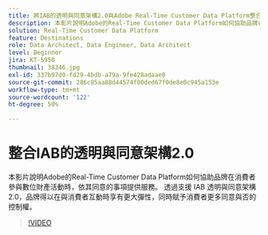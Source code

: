 ```yaml
---
title: 將IAB的透明與同意架構2.0與Adobe Real-Time Customer Data Platform整合
description: 本影片說明Adobe的Real-Time Customer Data Platform如何協助品牌在消費者參與數位財產活動時，依其同意的事項提供服務。 透過支援 IAB 透明與同意架構 2.0，品牌得以在與消費者互動時享有更大彈性，同時賦予消費者更多同意與否的控制權。
solution: Real-Time Customer Data Platform
feature: Destinations
role: Data Architect, Data Engineer, Data Architect
level: Beginner
jira: KT-5950
thumbnail: 38346.jpg
exl-id: 337b97d0-fd29-4bdb-a79a-9fe428adaae8
source-git-commit: 286c85aa88d44574f00ded67f0de8e0c945a153e
workflow-type: tm+mt
source-wordcount: '122'
ht-degree: 50%

---
```


# 整合IAB的透明與同意架構2.0

本影片說明Adobe的Real-Time Customer Data Platform如何協助品牌在消費者參與數位財產活動時，依其同意的事項提供服務。 透過支援 IAB 透明與同意架構 2.0，品牌得以在與消費者互動時享有更大彈性，同時賦予消費者更多同意與否的控制權。

>[!VIDEO](https://video.tv.adobe.com/v/38346?learn=on&enablevpops)
